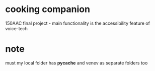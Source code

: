 # cooking companion
150AAC final project -
main functionality is the accessibility feature of voice-tech

# note
must my local folder has __pycache__ and venev as separate folders too
